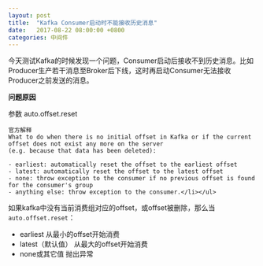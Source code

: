 ```yaml
---
layout: post
title:  "Kafka Consumer启动时不能接收历史消息"
date:   2017-08-22 08:00:00 +0800
categories: 中间件
---
```

今天测试Kafka的时候发现一个问题，Consumer启动后接收不到历史消息。比如Producer生产若干消息至Broker后下线，这时再启动Consumer无法接收Producer之前发送的消息。

**问题原因**

参数 auto.offset.reset

    官方解释
    What to do when there is no initial offset in Kafka or if the current offset does not exist any more on the server
    (e.g. because that data has been deleted):

    - earliest: automatically reset the offset to the earliest offset
    - latest: automatically reset the offset to the latest offset
    - none: throw exception to the consumer if no previous offset is found for the consumer's group
    - anything else: throw exception to the consumer.</li></ul>

如果kafka中没有当前消费组对应的offset，或offset被删除，那么当`auto.offset.reset`：

* earliest 从最小的offset开始消费
* latest（默认值） 从最大的offset开始消费
* none或其它值 抛出异常
